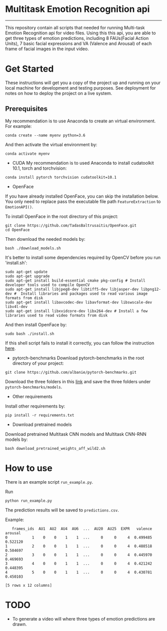 # Multitask Emotion Recognition api
---
This repository contain all scripts that needed for running Multi-task Emotion Recognition api for video files. Using this this api, you are able to get three types of emotion predictions, including 8 FAUs(Facial Action Units), 7 basic facial expressions and VA (Valence and Arousal) of each frame of facial images in the input video.

# Get Started

These instructions will get you a copy of the project up and running on your local machine for development and testing purposes. See deployment for notes on how to deploy the project on a live system.

## Prerequisites
My recommendation is to use Anaconda to create an virtual environment. For example:
```
conda create --name myenv python=3.6
```

And then activate the virtual environment by:
```
conda activate myenv
```

- CUDA
My recommendation is to used Anaconda to install cudatoolkit 10.1, torch and torchvision:
```
conda install pytorch torchvision cudatoolkit=10.1
```

- OpenFace

If you have already installed OpenFace, you can skip the installation below. You only need to replace pass the executable file path `FeatureExtraction` to `EmotionAPI()`.

To install OpenFace in the root directory of this project:
```
git clone https://github.com/TadasBaltrusaitis/OpenFace.git
cd OpenFace
```
Then download the needed models by:
```
bash ./download_models.sh
```
It's better to install some dependencies required by OpenCV before you run 'install.sh':
```
sudo apt-get update
sudo apt-get upgrade
sudo apt-get install build-essential cmake pkg-config # Install developer tools used to compile OpenCV
sudo apt-get install libjpeg8-dev libtiff5-dev libjasper-dev libpng12-dev #  Install libraries and packages used to read various image formats from disk
sudo apt-get install libavcodec-dev libavformat-dev libswscale-dev libv4l-dev
sudo apt-get install libxvidcore-dev libx264-dev # Install a few libraries used to read video formats from disk
```
And then install OpenFace by:
```
sudo bash ./install.sh
```
If this shell script fails to install it correctly, you can follow the instruction [here](https://github.com/TadasBaltrusaitis/OpenFace/wiki/Unix-Installation#advanced-ubuntu-installation-if-not-using-installsh-or-if-it-fails).

- pytorch-benchmarks
Download pytorch-benchmarks in the root directory of your project:
```
git clone https://github.com/albanie/pytorch-benchmarks.git
```
Download the three folders in this [link](https://hkustconnect-my.sharepoint.com/:f:/g/personal/ddeng_connect_ust_hk/ElE4ifQSxLBCgtfQLvgE5Z8B8wGo-SpoUJc-So_3FruMcg?e=LL3u6V) and save the three folders under `pytorch-benchmarks/models`.

- Other requirements

Install other requirements by:
```
pip install -r requirements.txt
```

- Download pretrained models

Download pretrained Multitask CNN models and Multitask CNN-RNN models by:

```
bash download_pretrained_weights_aff_wild2.sh
```

# How to use
There is an example script `run_example.py`.

Run 
```
python run_example.py
```
The prediction results will be saved to `predictions.csv`. 

Example:
```
   frames_ids  AU1  AU2  AU4  AU6  ...  AU20  AU25  EXPR   valence   arousal
0           1    0    0    1    1  ...     0     0     4  0.499485  0.522120
1           2    0    0    1    1  ...     0     0     4  0.488518  0.504697
2           3    0    0    1    1  ...     0     0     4  0.445970  0.469693
3           4    0    0    1    1  ...     0     0     4  0.421242  0.448395
4           5    0    0    1    1  ...     0     0     4  0.430781  0.450103

[5 rows x 12 columns]

``` 

# TODO
- To generate a video will where three types of emotion predictions are drawn.
